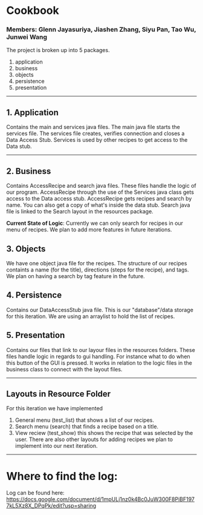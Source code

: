 # Cookbook
### Members: Glenn Jayasuriya, Jiashen Zhang, Siyu Pan, Tao Wu, Junwei Wang

The project is broken up into 5 packages.
1. application
2. business
3. objects
4. persistence
5. presentation
----

## 1. Application
Contains the main and services java files.
The main java file starts the services file.
The services file creates, verifies connection and closes a Data Access Stub.
Services is used by other recipes to get access to the Data stub.

---

## 2. Business
Contains AccessRecipe and search java files.
These files handle the logic of our program.
AccessRecipe through the use of the Services java class gets access to the Data access stub.
AccessRecipe gets recipes and search by name. You can also get a copy of what's inside the data stub.
Search java file is linked to the Search layout in the resources package.

**Current State of Logic**: Currently we can only search for recipes in our menu of recipes. We plan to add more features in future iterations.

## 3. Objects
We have one object java file for the recipes. The structure of our recipes containts a name (for the title), directions (steps for the recipe), and tags.
We plan on having a search by tag feature in the future.

## 4. Persistence
Contains our DataAccessStub java file. This is our "database"/data storage for this iteration. 
We are using an arraylist to hold the list of recipes.

## 5. Presentation
Contains our files that link to our layour files in the resources folders.
These files handle logic in regards to gui handling. For instance what to do when this button of the GUI is pressed.
It works in relation to the logic files in the business class to connect with the layout files.

-----
Layouts in Resource Folder
----

For this iteration we have implemented 
1. General menu (test_list) that shows a list of our recipes.
2. Search menu (search) that finds a recipe based on a title.
3. View reciew (test_show) this shows the recipe that was selected by the user.
There are also other layouts for adding recipes we plan to implement into our next iteration.

---
# Where to find the log:
Log can be found here: https://docs.google.com/document/d/1mpULj1nz0k4Bc0JuW300F8PiBF1977kL5Xz8X_DPqPk/edit?usp=sharing
